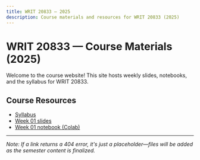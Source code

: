 ```yaml
---
title: WRIT 20833 — 2025
description: Course materials and resources for WRIT 20833 (2025)
---
```


# WRIT 20833 — Course Materials (2025)

Welcome to the course website! This site hosts weekly slides, notebooks, and the syllabus for WRIT 20833.

## Course Resources

- [Syllabus](../syllabus/syllabus.pdf)
- [Week 01 slides](../slides/week-01/intro.pdf)
- [Week 01 notebook (Colab)](https://colab.research.google.com/github/TCU-DCDA/WRIT20833-2025/blob/main/notebooks/week-01/intro.ipynb)

---

*Note: If a link returns a 404 error, it's just a placeholder—files will be added as the semester content is finalized.*